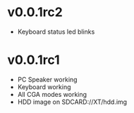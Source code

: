 # v0.0.1rc2
- Keyboard status led blinks

# v0.0.1rc1
- PC Speaker working
- Keyboard working
- All CGA modes working
- HDD image on SDCARD://XT/hdd.img
 
